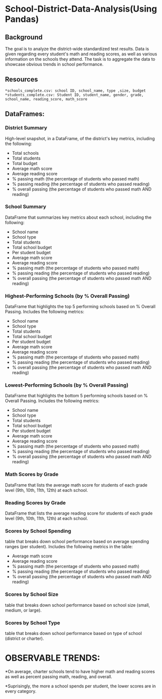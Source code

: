 # School-District-Data-Analysis(Using Pandas)

## Background 
The goal is to analyze the district-wide standardized test results. Data is given regarding every student's math and reading scores, as well as various information on the schools they attend. The task is to aggregate the data to showcase obvious trends in school performance.

## Resources 
    *schools_complete.csv: school ID, school_name, type ,size, budget
    *students_complete.csv: Student ID, student_name, gender, grade, school_name, reading_score, math_score

## DataFrames: 

### District Summary

High-level snapshot, in a DataFrame, of the district's key metrics, including the following:

* Total schools
* Total students
* Total budget
* Average math score
* Average reading score
* % passing math (the percentage of students who passed math)
* % passing reading (the percentage of students who passed reading)
* % overall passing (the percentage of students who passed math AND reading)


### School Summary

DataFrame that summarizes key metrics about each school, including the following:

* School name
* School type
* Total students
* Total school budget
* Per student budget
* Average math score
* Average reading score
* % passing math (the percentage of students who passed math)
* % passing reading (the percentage of students who passed reading)
* % overall passing (the percentage of students who passed math AND reading)

### Highest-Performing Schools (by % Overall Passing)

DataFrame that highlights the top 5 performing schools based on % Overall Passing. Includes the following metrics:

* School name
* School type
* Total students
* Total school budget
* Per student budget
* Average math score
* Average reading score
* % passing math (the percentage of students who passed math)
* % passing reading (the percentage of students who passed reading)
* % overall passing (the percentage of students who passed math AND reading)


### Lowest-Performing Schools (by % Overall Passing)

DataFrame that highlights the bottom 5 performing schools based on % Overall Passing. Includes the following metrics:

* School name
* School type
* Total students
* Total school budget
* Per student budget
* Average math score
* Average reading score
* % passing math (the percentage of students who passed math)
* % passing reading (the percentage of students who passed reading)
* % overall passing (the percentage of students who passed math AND reading)

### Math Scores by Grade

DataFrame that lists the average math score for students of each grade level (9th, 10th, 11th, 12th) at each school.

### Reading Scores by Grade

DataFrame that lists the average reading score for students of each grade level (9th, 10th, 11th, 12th) at each school.

### Scores by School Spending

table that breaks down school performance based on average spending ranges (per student). Includes the following metrics in the table:

* Average math score
* Average reading score
* % passing math (the percentage of students who passed math)
* % passing reading (the percentage of students who passed reading)
* % overall passing (the percentage of students who passed math AND reading)

### Scores by School Size
table that breaks down school performance based on school size (small, medium, or large).

### Scores by School Type
table that breaks down school performance based on type of school (district or charter).

# OBSERVABLE TRENDS:

*On average, charter schools tend to have higher math and reading scores as well as percent passing math, reading, and overall. 

*Suprisingly, the more a school spends per student, the lower scores are in every category. 